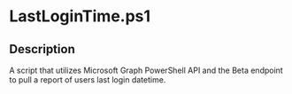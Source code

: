 ﻿# LastLoginTime.ps1

## Description

A script that utilizes Microsoft Graph PowerShell API and the Beta endpoint to pull a report of users last login datetime.